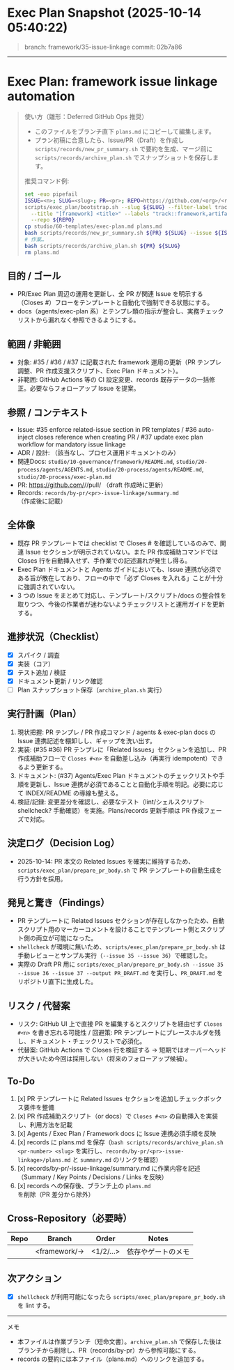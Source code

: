 # Exec Plan Snapshot (2025-10-14 05:40:22)

> branch: framework/35-issue-linkage  commit: 02b7a86

---
# Exec Plan: framework issue linkage automation

> 使い方（雛形：Deferred GitHub Ops 推奨）
> - このファイルをブランチ直下 `plans.md` にコピーして編集します。
> - プラン初稿に合意したら、Issue/PR（Draft）を作成し `scripts/records/new_pr_summary.sh` で要約を生成、マージ前に `scripts/records/archive_plan.sh` でスナップショットを保存します。
>
> 推奨コマンド例:
> ```bash
> set -euo pipefail
> ISSUE=<n>; SLUG=<slug>; PR=<pr>; REPO=https://github.com/<org>/<repo>; AUTHOR=@you
> scripts/exec_plan/bootstrap.sh --slug ${SLUG} --filter-label track::framework \
>   --title "[framework] <title>" --labels "track::framework,artifact::<type>,status::triage,lifecycle::draft" \
>   --repo ${REPO}
> cp studio/60-templates/exec-plan.md plans.md
> bash scripts/records/new_pr_summary.sh ${PR} ${SLUG} --issue ${ISSUE} --repo-url ${REPO} --author ${AUTHOR}
> # 作業…
> bash scripts/records/archive_plan.sh ${PR} ${SLUG}
> rm plans.md
> ```

## 目的 / ゴール
- PR/Exec Plan 周辺の運用を更新し、全 PR が関連 Issue を明示する（Closes #<n>）フローをテンプレートと自動化で強制できる状態にする。
- docs（agents/exec-plan 系）とテンプレ類の指示が整合し、実務チェックリストから漏れなく参照できるようにする。

## 範囲 / 非範囲
- 対象: #35 / #36 / #37 に記載された framework 運用の更新（PR テンプレ調整、PR 作成支援スクリプト、Exec Plan ドキュメント）。
- 非範囲: GitHub Actions 等の CI 設定変更、records 既存データの一括修正。必要ならフォローアップ Issue を提案。

## 参照 / コンテキスト
- Issue: #35 enforce related-issue section in PR templates / #36 auto-inject closes reference when creating PR / #37 update exec plan workflow for mandatory issue linkage
- ADR / 設計: （該当なし、プロセス運用ドキュメントのみ）
- 関連Docs: `studio/10-governance/framework/README.md`, `studio/20-process/agents/AGENTS.md`, `studio/20-process/agents/README.md`, `studio/20-process/exec-plan.md`
 - PR: https://github.com/<org>/<repo>/pull/<pr> （draft 作成時に更新）
 - Records: `records/by-pr/<pr>-issue-linkage/summary.md` （作成後に記載）

## 全体像
- 既存 PR テンプレートでは checklist で Closes #<n> を確認しているのみで、関連 Issue セクションが明示されていない。また PR 作成補助コマンドでは Closes 行を自動挿入せず、手作業での記述漏れが発生し得る。
- Exec Plan ドキュメントと Agents ガイドにおいても、Issue 連携が必須である旨が散在しており、フローの中で「必ず Closes を入れる」ことが十分に強調されていない。
- 3 つの Issue をまとめて対応し、テンプレート/スクリプト/docs の整合性を取りつつ、今後の作業者が迷わないようチェックリストと運用ガイドを更新する。

## 進捗状況（Checklist）
- [x] スパイク / 調査
- [x] 実装（コア）
- [x] テスト追加 / 検証
- [x] ドキュメント更新 / リンク確認
- [ ] Plan スナップショット保存（`archive_plan.sh` 実行）

## 実行計画（Plan）
1. 現状把握: PR テンプレ / PR 作成コマンド / agents & exec-plan docs の Issue 連携記述を棚卸しし、ギャップを洗い出す。
2. 実装: (#35 #36) PR テンプレに「Related Issues」セクションを追加し、PR 作成補助フローで `Closes #<n>` を自動差し込み（再実行 idempotent）できるよう更新する。
3. ドキュメント: (#37) Agents/Exec Plan ドキュメントのチェックリストや手順を更新し、Issue 連携が必須であることと自動化手順を明記。必要に応じて INDEX/README の導線も整える。
4. 検証/記録: 変更差分を確認し、必要なテスト（lint/シェルスクリプト shellcheck? 手動確認）を実施。Plans/records 更新手順は PR 作成フェーズで対応。

## 決定ログ（Decision Log）
- 2025-10-14: PR 本文の Related Issues を確実に維持するため、`scripts/exec_plan/prepare_pr_body.sh` で PR テンプレートの自動生成を行う方針を採用。

## 発見と驚き（Findings）
- PR テンプレートに Related Issues セクションが存在しなかったため、自動スクリプト用のマーカーコメントを設けることでテンプレート側とスクリプト側の両立が可能になった。
- `shellcheck` が環境に無いため、`scripts/exec_plan/prepare_pr_body.sh` は手動レビューとサンプル実行（`--issue 35 --issue 36`）で確認した。
- 実際の Draft PR 用に `scripts/exec_plan/prepare_pr_body.sh --issue 35 --issue 36 --issue 37 --output PR_DRAFT.md` を実行し、`PR_DRAFT.md` をリポジトリ直下に生成した。

## リスク / 代替案
- リスク: GitHub UI 上で直接 PR を編集するとスクリプトを経由せず `Closes #<n>` を書き忘れる可能性 / 回避策: PR テンプレートにプレースホルダを残し、ドキュメント・チェックリストで必須化。
- 代替案: GitHub Actions で Closes 行を検証する → 短期ではオーバーヘッドが大きいため今回は採用しない（将来のフォローアップ候補）。

## To-Do
1. [x] PR テンプレートに Related Issues セクションを追加しチェックボックス要件を整備
2. [x] PR 作成補助スクリプト（or docs）で `Closes #<n>` の自動挿入を実装し、利用方法を記載
3. [x] Agents / Exec Plan / Framework docs に Issue 連携必須手順を反映
4. [x] records に plans.md を保存（`bash scripts/records/archive_plan.sh <pr-number> <slug>` を実行し、`records/by-pr/<pr>-issue-linkage>/plans.md` と `summary.md` のリンクを確認）
5. [x] records/by-pr/<pr>-issue-linkage/summary.md に作業内容を記述（Summary / Key Points / Decisions / Links を反映）
6. [x] records への保存後、ブランチ上の `plans.md` を削除（PR 差分から除外）

## Cross-Repository（必要時）
| Repo | Branch | Order | Notes |
|------|--------|-------|-------|
| <name> | <framework/<issue>-<slug>> | <1/2/…> | 依存やゲートのメモ |

## 次アクション
- [x] `shellcheck` が利用可能になったら `scripts/exec_plan/prepare_pr_body.sh` を lint する。

---
メモ
- 本ファイルは作業ブランチ（短命文書）。`archive_plan.sh` で保存した後はブランチから削除し、PR（records/by-pr）から参照可能にする。
- records の要約には本ファイル（plans.md）へのリンクを追加する。
